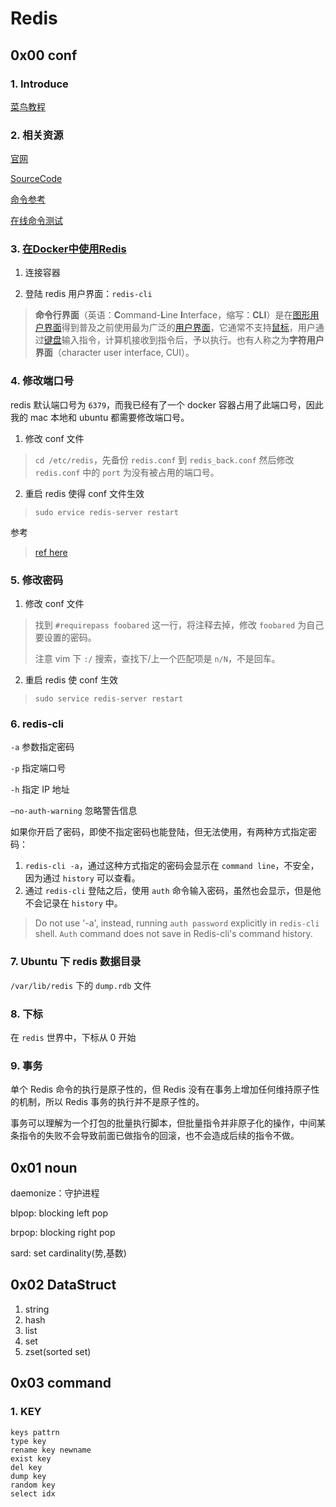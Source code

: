 # Redis

## 0x00 conf

### 1. Introduce

[菜鸟教程](https://www.runoob.com/redis/redis-tutorial.html)

### 2. 相关资源

[官网](https://redis.io/)

[SourceCode](https://github.com/redis/redis)

[命令参考](http://doc.redisfans.com/)

[在线命令测试](https://try.redis.io/)

### 3. [在Docker中使用Redis](https://cloud.tencent.com/developer/article/1678634)

1. 连接容器

2. 登陆 redis 用户界面：`redis-cli`

> **命令行界面**（英语：**C**ommand-**L**ine **I**nterface，缩写：**CLI**）是在[图形用户界面](https://zh.wikipedia.org/wiki/图形用户界面)得到普及之前使用最为广泛的[用户界面](https://zh.wikipedia.org/wiki/用户界面)，它通常不支持[鼠标](https://zh.wikipedia.org/wiki/鼠标)，用户通过[键盘](https://zh.wikipedia.org/wiki/键盘)输入指令，计算机接收到指令后，予以执行。也有人称之为**字符用户界面**（character user interface, CUI）。

### 4. 修改端口号

redis 默认端口号为 `6379`，而我已经有了一个 docker 容器占用了此端口号，因此我的 mac 本地和 ubuntu 都需要修改端口号。

1. 修改 conf 文件

>  `cd /etc/redis`，先备份 `redis.conf` 到 `redis_back.conf` 然后修改 `redis.conf` 中的 `port` 为没有被占用的端口号。

2. 重启 redis 使得 conf 文件生效

> `sudo ervice redis-server restart`

参考

> [ref here](https://blog.csdn.net/banfushen007/article/details/99316845)

### 5. 修改密码

1. 修改 conf 文件

> 找到 `#requirepass foobared` 这一行，将注释去掉，修改 `foobared` 为自己要设置的密码。
>
> 注意 vim 下 `:/` 搜索，查找下/上一个匹配项是 `n/N`，不是回车。

2. 重启 redis 使 conf 生效

> `sudo service redis-server restart`

### 6. redis-cli

`-a` 参数指定密码

`-p` 指定端口号

`-h` 指定 IP 地址

`–no-auth-warning` 忽略警告信息

如果你开启了密码，即使不指定密码也能登陆，但无法使用，有两种方式指定密码：

1. `redis-cli -a`，通过这种方式指定的密码会显示在 `command line`，不安全，因为通过 `history` 可以查看。
2. 通过 `redis-cli` 登陆之后，使用 `auth` 命令输入密码，虽然也会显示，但是他不会记录在 `history` 中。

> Do not use '-a', instead, running `auth password` explicitly in `redis-cli` shell. `Auth` command does not save in Redis-cli's command history.

### 7. Ubuntu 下 redis 数据目录

`/var/lib/redis` 下的 `dump.rdb` 文件



### 8. 下标

在 `redis` 世界中，下标从 0 开始



### 9. 事务

单个 Redis 命令的执行是原子性的，但 Redis 没有在事务上增加任何维持原子性的机制，所以 Redis 事务的执行并不是原子性的。

事务可以理解为一个打包的批量执行脚本，但批量指令并非原子化的操作，中间某条指令的失败不会导致前面已做指令的回滚，也不会造成后续的指令不做。

## 0x01 noun

daemonize：守护进程

blpop: blocking left pop

brpop: blocking right pop

sard: set cardinality(势,基数)

## 0x02 DataStruct

1. string
2. hash
3. list
4. set
5. zset(sorted set)



## 0x03 command

### 1. KEY

``` shell
keys pattrn
type key
rename key newname
exist key
del key
dump key
random key
select idx
```

